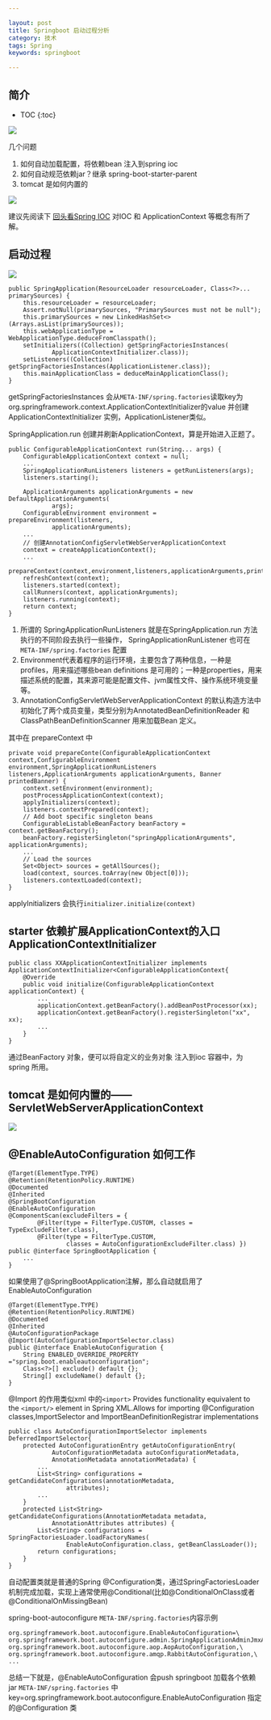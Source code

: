 ```yaml
---

layout: post
title: Springboot 启动过程分析
category: 技术
tags: Spring
keywords: springboot

---
```


## 简介

* TOC
{:toc}

![](/public/upload/spring/springboot.png)

几个问题

1. 如何自动加载配置，将依赖bean 注入到spring ioc
2. 如何自动规范依赖jar？继承 spring-boot-starter-parent
3. tomcat 是如何内置的

![](/public/upload/spring/spring_boot_class_diagram.png)

建议先阅读下 [回头看Spring IOC](http://qiankunli.github.io/2015/06/15/spring_ioc.html) 对IOC 和 ApplicationContext 等概念有所了解。

## 启动过程

![](/public/upload/spring/spring_application_run.png)

	public SpringApplication(ResourceLoader resourceLoader, Class<?>... primarySources) {
		this.resourceLoader = resourceLoader;
		Assert.notNull(primarySources, "PrimarySources must not be null");
		this.primarySources = new LinkedHashSet<>(Arrays.asList(primarySources));
		this.webApplicationType = WebApplicationType.deduceFromClasspath();
		setInitializers((Collection) getSpringFactoriesInstances(
				ApplicationContextInitializer.class));
		setListeners((Collection) getSpringFactoriesInstances(ApplicationListener.class));
		this.mainApplicationClass = deduceMainApplicationClass();
	}

getSpringFactoriesInstances 会从`META-INF/spring.factories`读取key为org.springframework.context.ApplicationContextInitializer的value 并创建ApplicationContextInitializer 实例，ApplicationListener类似。

SpringApplication.run 创建并刷新ApplicationContext，算是开始进入正题了。

    public ConfigurableApplicationContext run(String... args) {
        ConfigurableApplicationContext context = null;
        ...
        SpringApplicationRunListeners listeners = getRunListeners(args);
        listeners.starting();

        ApplicationArguments applicationArguments = new DefaultApplicationArguments(
                args);
        ConfigurableEnvironment environment = prepareEnvironment(listeners,
                applicationArguments);
        ...
        // 创建AnnotationConfigServletWebServerApplicationContext
        context = createApplicationContext();
        ...
        prepareContext(context,environment,listeners,applicationArguments,printedBanner);
        refreshContext(context);
        listeners.started(context);
        callRunners(context, applicationArguments);
        listeners.running(context);
        return context;
    }

1. 所谓的 SpringApplicationRunListeners 就是在SpringApplication.run 方法执行的不同阶段去执行一些操作， SpringApplicationRunListener 也可在`META-INF/spring.factories` 配置
2.  Environment代表着程序的运行环境，主要包含了两种信息，一种是profiles，用来描述哪些bean definitions 是可用的；一种是properties，用来描述系统的配置，其来源可能是配置文件、jvm属性文件、操作系统环境变量等。
3. AnnotationConfigServletWebServerApplicationContext 的默认构造方法中初始化了两个成员变量，类型分别为AnnotatedBeanDefinitionReader 和  ClassPathBeanDefinitionScanner 用来加载Bean 定义。

其中在 prepareContext 中

	private void prepareConte(ConfigurableApplicationContext context,ConfigurableEnvironment environment,SpringApplicationRunListeners listeners,ApplicationArguments applicationArguments, Banner printedBanner) {
        context.setEnvironment(environment);
        postProcessApplicationContext(context);
        applyInitializers(context);
        listeners.contextPrepared(context);
        // Add boot specific singleton beans
        ConfigurableListableBeanFactory beanFactory = context.getBeanFactory();
        beanFactory.registerSingleton("springApplicationArguments", applicationArguments);
        ...
        // Load the sources
        Set<Object> sources = getAllSources();
        load(context, sources.toArray(new Object[0]));
        listeners.contextLoaded(context);
    }

applyInitializers 会执行`initializer.initialize(context)`

## starter 依赖扩展ApplicationContext的入口 ApplicationContextInitializer

    public class XXApplicationContextInitializer implements ApplicationContextInitializer<ConfigurableApplicationContext{
        @Override
        public void initialize(ConfigurableApplicationContext applicationContext) {
            ...
            applicationContext.getBeanFactory().addBeanPostProcessor(xx);
            applicationContext.getBeanFactory().registerSingleton("xx", xx);
            ...
        }
    }

通过BeanFactory 对象，便可以将自定义的业务对象 注入到ioc 容器中，为spring 所用。

## tomcat 是如何内置的——ServletWebServerApplicationContext

![](/public/upload/spring/spring_boot_web_server.png)

## @EnableAutoConfiguration 如何工作


    @Target(ElementType.TYPE)
    @Retention(RetentionPolicy.RUNTIME)
    @Documented
    @Inherited
    @SpringBootConfiguration
    @EnableAutoConfiguration
    @ComponentScan(excludeFilters = {
            @Filter(type = FilterType.CUSTOM, classes = TypeExcludeFilter.class),
            @Filter(type = FilterType.CUSTOM,
                    classes = AutoConfigurationExcludeFilter.class) })
    public @interface SpringBootApplication {
        ...
    }

如果使用了@SpringBootApplication注解，那么自动就启用了EnableAutoConfiguration


    @Target(ElementType.TYPE)
    @Retention(RetentionPolicy.RUNTIME)
    @Documented
    @Inherited
    @AutoConfigurationPackage
    @Import(AutoConfigurationImportSelector.class)
    public @interface EnableAutoConfiguration {
        String ENABLED_OVERRIDE_PROPERTY ="spring.boot.enableautoconfiguration";
        Class<?>[] exclude() default {};
        String[] excludeName() default {};
    }

@Import 的作用类似xml 中的`<import>` Provides functionality equivalent to the `<import/>` element in Spring XML.Allows for importing  @Configuration classes,ImportSelector and
ImportBeanDefinitionRegistrar implementations

    public class AutoConfigurationImportSelector implements DeferredImportSelector{
        protected AutoConfigurationEntry getAutoConfigurationEntry(
                AutoConfigurationMetadata autoConfigurationMetadata,
                AnnotationMetadata annotationMetadata) {
            ...
            List<String> configurations = getCandidateConfigurations(annotationMetadata,
                    attributes);
            ...
        }
        protected List<String> getCandidateConfigurations(AnnotationMetadata metadata,
                AnnotationAttributes attributes) {
            List<String> configurations = SpringFactoriesLoader.loadFactoryNames(
                    EnableAutoConfiguration.class, getBeanClassLoader());
            return configurations;
        }
    }


自动配置类就是普通的Spring @Configuration类，通过SpringFactoriesLoader机制完成加载，实现上通常使用@Conditional(比如@ConditionalOnClass或者@ConditionalOnMissingBean)

spring-boot-autoconfigure `META-INF/spring.factories`内容示例

    org.springframework.boot.autoconfigure.EnableAutoConfiguration=\
    org.springframework.boot.autoconfigure.admin.SpringApplicationAdminJmxAutoConfiguration,\
    org.springframework.boot.autoconfigure.aop.AopAutoConfiguration,\
    org.springframework.boot.autoconfigure.amqp.RabbitAutoConfiguration,\
    ...

总结一下就是，@EnableAutoConfiguration 会push springboot 加载各个依赖jar `META-INF/spring.factories` 中key=org.springframework.boot.autoconfigure.EnableAutoConfiguration 指定的@Configuration 类
